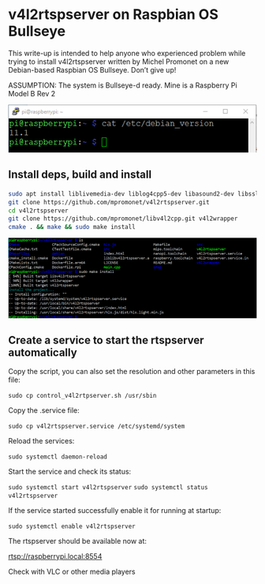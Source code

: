 # v4l2rtspserver on Raspbian OS Bullseye

This write-up is intended to help anyone who experienced problem while trying to install v4l2rtspserver written by Michel Promonet on a new Debian-based Raspbian OS Bullseye. Don’t give up!

ASSUMPTION: The system is Bullseye-d ready. Mine is a Raspberry Pi Model B Rev 2

![Bullseye-ready](./Bullseye-ready.PNG)

## Install deps, build and install

``` bash
sudo apt install liblivemedia-dev liblog4cpp5-dev libasound2-dev libssl-dev
git clone https://github.com/mpromonet/v4l2rtspserver.git
cd v4l2rtspserver
git clone https://github.com/mpromonet/libv4l2cpp.git v4l2wrapper
cmake . && make && sudo make install
```

![install-complete](./install-complete.PNG)

## Create a service to start the rtspserver automatically

Copy the script, you can also set the resolution and other parameters in this file:

`sudo cp control_v4l2rtpserver.sh /usr/sbin`

Copy the .service file:

`sudo cp v4l2rtspserver.service /etc/systemd/system`

Reload the services:

`sudo systemctl daemon-reload`

Start the service and check its status:

`sudo systemctl start v4l2rtspserver`
`sudo systemctl status v4l2rtspserver`

If the service started successfully enable it for running at startup:

`sudo systemctl enable v4l2rtspserver`

The rtspserver should be available now at:

[rtsp://raspberrypi.local:8554](rtsp://raspberrypi.local:8554)

Check with VLC or other media players
